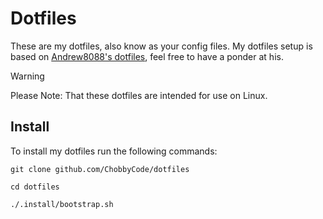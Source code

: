 # Dotfiles

These are my dotfiles, also know as your config files. My dotfiles setup is based on [Andrew8088's dotfiles](https://github.com/andrew8088/dotfiles), feel free to have a ponder at his.

> [!WARNING]
> Please Note: That these dotfiles are intended for use on Linux.

## Install

To install my dotfiles run the following commands:

```
git clone github.com/ChobbyCode/dotfiles
```
```
cd dotfiles
```
```
./.install/bootstrap.sh
```
